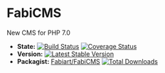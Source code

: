 # FabiCMS
New CMS for PHP 7.0

* **State:** [![Build Status](https://travis-ci.org/fenom-template/fenom.svg?branch=master)](https://travis-ci.org/fenom-template/fenom) [![Coverage Status](https://coveralls.io/repos/fenom-template/fenom/badge.svg?branch=master)](https://coveralls.io/r/fenom-template/fenom?branch=master)
* **Version:** [![Latest Stable Version](https://poser.pugx.org/fenom/fenom/v/stable.png)](https://packagist.org/packages/fenom/fenom)
* **Packagist:** [Fabiart/FabiCMS](https://packagist.org/packages/fabiart/fabicms) [![Total Downloads](https://poser.pugx.org/Fabiart/FabiCMS/downloads.png)](https://packagist.org/packages/Fabiart/FabiCMS)
